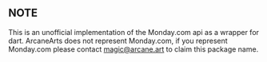 ## NOTE

This is an unofficial implementation of the Monday.com api as a wrapper for dart. ArcaneArts does not represent Monday.com, if you represent Monday.com please contact magic@arcane.art to claim this package name.